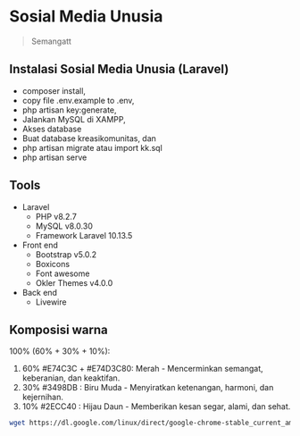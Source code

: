 # Sosial Media Unusia
> Semangatt

## Instalasi Sosial Media Unusia (Laravel)
- composer install,
- copy file .env.example to .env,
- php artisan key:generate,
- Jalankan MySQL di XAMPP,
- Akses database
- Buat database kreasikomunitas, dan
- php artisan migrate atau import kk.sql
- php artisan serve

## Tools
- Laravel
    - PHP v8.2.7
    - MySQL v8.0.30
    - Framework Laravel 10.13.5
- Front end
    - Bootstrap v5.0.2
    - Boxicons
    - Font awesome
    - Okler Themes v4.0.0
- Back end
    - Livewire
    
## Komposisi warna
100% (60% + 30% + 10%):
1.  60% #E74C3C + #E74D3C80: Merah - Mencerminkan semangat, keberanian, dan keaktifan.
2.  30% #3498DB : Biru Muda - Menyiratkan ketenangan, harmoni, dan kejernihan.
3.  10% #2ECC40 : Hijau Daun - Memberikan kesan segar, alami, dan sehat.

```bash
wget https://dl.google.com/linux/direct/google-chrome-stable_current_amd64.deb
```